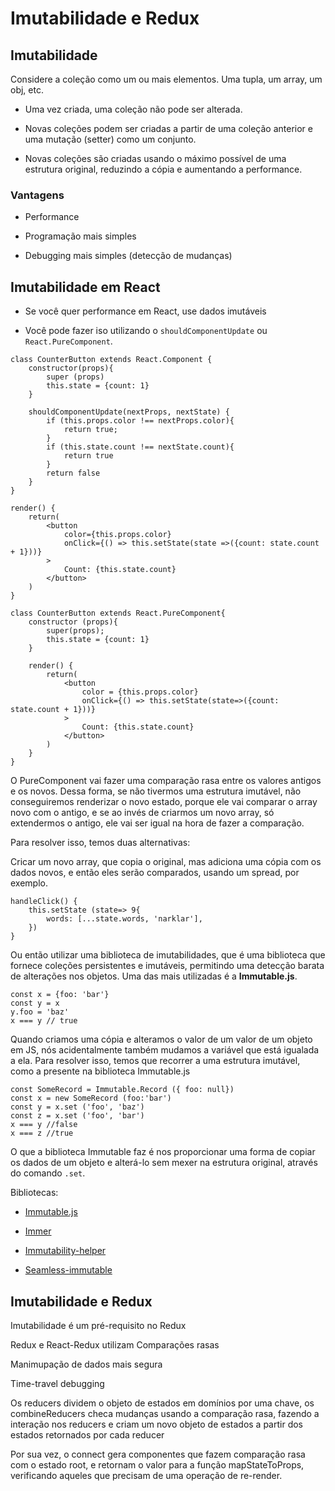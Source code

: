 # Imutabilidade e Redux

## Imutabilidade

Considere a coleção como um ou mais elementos. Uma tupla, um array, um obj, etc.

* Uma vez criada, uma coleção não pode ser alterada.

* Novas coleções podem ser criadas a partir de uma coleção anterior e uma mutação (setter) como um conjunto.

* Novas coleções são criadas usando o máximo possível de uma estrutura original, reduzindo a cópia e aumentando a performance.

### Vantagens

* Performance

* Programação mais simples

* Debugging mais simples (detecção de mudanças)

## Imutabilidade em React

* Se você quer performance em React, use dados imutáveis

* Você pode fazer iso utilizando o `shouldComponentUpdate` ou `React.PureComponent`.


```JS
class CounterButton extends React.Component {
    constructor(props){
        super (props)
        this.state = {count: 1}
    }

    shouldComponentUpdate(nextProps, nextState) {
        if (this.props.color !== nextProps.color){
            return true;
        }
        if (this.state.count !== nextState.count){
            return true
        }
        return false
    }
}

render() {
    return(
        <button
            color={this.props.color}
            onClick={() => this.setState(state =>({count: state.count + 1}))}
        >
            Count: {this.state.count}
        </button>
    )
}
```

```JS
class CounterButton extends React.PureComponent{
    constructor (props){
        super(props);
        this.state = {count: 1}
    }

    render() {
        return(
            <button
                color = {this.props.color}
                onClick={() => this.setState(state=>({count: state.count + 1}))}
            >
                Count: {this.state.count}
            </button>
        )
    }
}
```

O PureComponent vai fazer uma comparação rasa entre os valores antigos e os novos. Dessa forma, se não tivermos uma estrutura imutável, não conseguiremos renderizar o novo estado, porque ele vai comparar o array novo com o antigo, e se ao invés de criarmos um novo array, só extendermos o antigo, ele vai ser igual na hora de fazer a comparação.

Para resolver isso, temos duas alternativas:

Cricar um novo array, que copia o original, mas adiciona uma cópia com os dados novos, e então eles serão comparados, usando um spread, por exemplo.


```JS
handleClick() {
    this.setState (state=> 9{
        words: [...state.words, 'narklar'],
    })
}
```

Ou então utilizar uma biblioteca de imutabilidades, que é uma biblioteca que fornece coleções persistentes e imutáveis, permitindo uma detecção barata de alterações nos objetos. Uma das mais utilizadas é a **Immutable.js**.

```JS
const x = {foo: 'bar'}
const y = x
y.foo = 'baz'
x === y // true
```

Quando criamos uma cópia e alteramos o valor de um valor de um objeto em JS, nós acidentalmente também mudamos a variável que está igualada a ela. Para resolver isso, temos que recorrer a uma estrutura imutável, como a presente na biblioteca Immutable.js

```JS
const SomeRecord = Immutable.Record ({ foo: null})
const x = new SomeRecord (foo:'bar')
const y = x.set ('foo', 'baz')
const z = x.set ('foo', 'bar')
x === y //false
x === z //true
```

O que a biblioteca Immutable faz é nos proporcionar uma forma de copiar os dados de um objeto e alterá-lo sem mexer na estrutura original, através do comando `.set`.

Bibliotecas:

* [Immutable.js](https://immutable-js.com/)

* [Immer](https://immerjs.github.io/immer/)

* [Immutability-helper](https://github.com/kolodny/immutability-helper)

* [Seamless-immutable](https://github.com/rtfeldman/seamless-immutable)

## Imutabilidade e Redux

Imutabilidade é um pré-requisito no Redux

Redux e React-Redux utilizam Comparações rasas

Manimupação de dados mais segura

Time-travel debugging

Os reducers dividem o objeto de estados em domínios por uma chave, os combineReducers checa mudanças usando a comparação rasa, fazendo a interação nos reducers e criam um novo objeto de estados a partir dos estados retornados por cada reducer

Por sua vez, o connect gera componentes que fazem comparação rasa com o estado root, e retornam o valor para a função mapStateToProps, verificando aqueles que precisam de uma operação de re-render.
